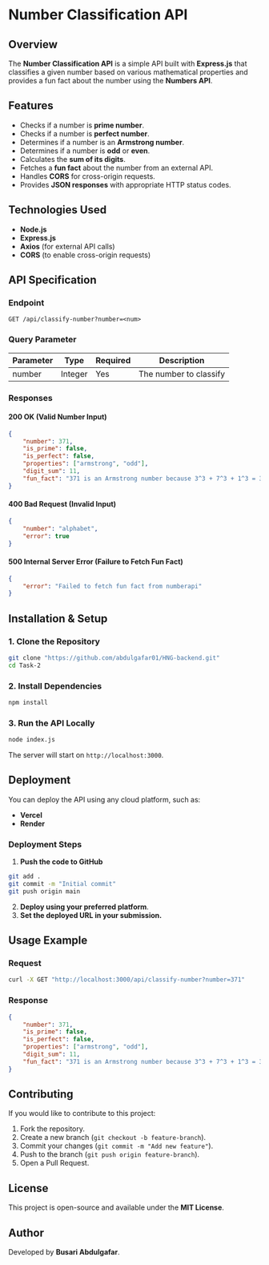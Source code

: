 # Number Classification API

## Overview
The **Number Classification API** is a simple API built with **Express.js** that classifies a given number based on various mathematical properties and provides a fun fact about the number using the **Numbers API**.

## Features
- Checks if a number is **prime number**.
- Checks if a number is **perfect number**.
- Determines if a number is an **Armstrong number**.
- Determines if a number is **odd** or **even**.
- Calculates the **sum of its digits**.
- Fetches a **fun fact** about the number from an external API.
- Handles **CORS** for cross-origin requests.
- Provides **JSON responses** with appropriate HTTP status codes.

## Technologies Used
- **Node.js**
- **Express.js**
- **Axios** (for external API calls)
- **CORS** (to enable cross-origin requests)

## API Specification
### Endpoint
`GET /api/classify-number?number=<num>`

### Query Parameter
| Parameter | Type   | Required | Description                     |
|-----------|--------|----------|---------------------------------|
| number    | Integer | Yes      | The number to classify         |

### Responses
#### **200 OK** (Valid Number Input)
```json
{
    "number": 371,
    "is_prime": false,
    "is_perfect": false,
    "properties": ["armstrong", "odd"],
    "digit_sum": 11,
    "fun_fact": "371 is an Armstrong number because 3^3 + 7^3 + 1^3 = 371"
}
```

#### **400 Bad Request** (Invalid Input)
```json
{
    "number": "alphabet",
    "error": true
}
```

#### **500 Internal Server Error** (Failure to Fetch Fun Fact)
```json
{
    "error": "Failed to fetch fun fact from numberapi"
}
```

## Installation & Setup
### 1. Clone the Repository
```sh
git clone "https://github.com/abdulgafar01/HNG-backend.git"
cd Task-2
```

### 2. Install Dependencies
```sh
npm install
```

### 3. Run the API Locally
```sh
node index.js
```
The server will start on `http://localhost:3000`.

## Deployment
You can deploy the API using any cloud platform, such as:
- **Vercel**
- **Render**

### Deployment Steps
1. **Push the code to GitHub**
```sh
git add .
git commit -m "Initial commit"
git push origin main
```
2. **Deploy using your preferred platform**.
3. **Set the deployed URL in your submission.**

## Usage Example
### Request
```sh
curl -X GET "http://localhost:3000/api/classify-number?number=371"
```

### Response
```json
{
    "number": 371,
    "is_prime": false,
    "is_perfect": false,
    "properties": ["armstrong", "odd"],
    "digit_sum": 11,
    "fun_fact": "371 is an Armstrong number because 3^3 + 7^3 + 1^3 = 371"
}
```

## Contributing
If you would like to contribute to this project:
1. Fork the repository.
2. Create a new branch (`git checkout -b feature-branch`).
3. Commit your changes (`git commit -m "Add new feature"`).
4. Push to the branch (`git push origin feature-branch`).
5. Open a Pull Request.

## License
This project is open-source and available under the **MIT License**.

## Author
Developed by **Busari Abdulgafar**.
